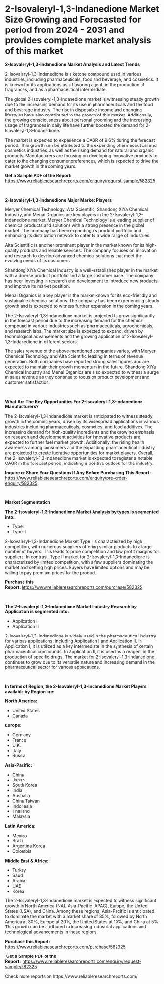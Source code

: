 <p><h1>2-Isovaleryl-1,3-Indanedione Market Size Growing and Forecasted for period from 2024 - 2031 and provides complete market analysis of this market</h1></p><p><strong>2-Isovaleryl-1,3-Indanedione Market Analysis and Latest Trends</strong></p>
<p><p>2-Isovaleryl-1,3-Indanedione is a ketone compound used in various industries, including pharmaceuticals, food and beverage, and cosmetics. It is known for its applications as a flavoring agent, in the production of fragrances, and as a pharmaceutical intermediate.</p><p>The global 2-Isovaleryl-1,3-Indanedione market is witnessing steady growth due to the increasing demand for its use in pharmaceuticals and the food and beverage industry. The rise in disposable income and changing lifestyles have also contributed to the growth of this market. Additionally, the growing consciousness about personal grooming and the increasing usage of fragrances in daily life have further boosted the demand for 2-Isovaleryl-1,3-Indanedione.</p><p>The market is expected to experience a CAGR of 9.6% during the forecast period. This growth can be attributed to the expanding pharmaceutical and cosmetics industries, as well as the rising demand for natural and organic products. Manufacturers are focusing on developing innovative products to cater to the changing consumer preferences, which is expected to drive the market growth in the coming years.</p></p>
<p><strong>Get a Sample PDF of the Report:&nbsp;</strong> <a href="https://www.reliableresearchreports.com/enquiry/request-sample/582325">https://www.reliableresearchreports.com/enquiry/request-sample/582325</a></p>
<p>&nbsp;</p>
<p><strong>2-Isovaleryl-1,3-Indanedione Major Market Players</strong></p>
<p><p>Meryer Chemical Technology, Alta Scientific, Shandong XiYa Chemical Industry, and Menai Organics are key players in the 2-Isovaleryl-1,3-Indanedione market. Meryer Chemical Technology is a leading supplier of chemical products and solutions with a strong presence in the global market. The company has been expanding its product portfolio and enhancing its distribution network to cater to a wide range of industries.</p><p>Alta Scientific is another prominent player in the market known for its high-quality products and reliable services. The company focuses on innovation and research to develop advanced chemical solutions that meet the evolving needs of its customers.</p><p>Shandong XiYa Chemical Industry is a well-established player in the market with a diverse product portfolio and a large customer base. The company has been investing in research and development to introduce new products and improve its market position.</p><p>Menai Organics is a key player in the market known for its eco-friendly and sustainable chemical solutions. The company has been experiencing steady growth and is expected to witness further expansion in the coming years.</p><p>The 2-Isovaleryl-1,3-Indanedione market is projected to grow significantly in the forecast period due to the increasing demand for the chemical compound in various industries such as pharmaceuticals, agrochemicals, and research labs. The market size is expected to expand, driven by technological advancements and the growing application of 2-Isovaleryl-1,3-Indanedione in different sectors.</p><p>The sales revenue of the above-mentioned companies varies, with Meryer Chemical Technology and Alta Scientific leading in terms of revenue generation. Both companies have reported strong sales figures and are expected to maintain their growth momentum in the future. Shandong XiYa Chemical Industry and Menai Organics are also expected to witness a surge in sales revenue as they continue to focus on product development and customer satisfaction.</p></p>
<p>&nbsp;</p>
<p><strong>What Are The Key Opportunities For 2-Isovaleryl-1,3-Indanedione Manufacturers?</strong></p>
<p><p>The 2-Isovaleryl-1,3-Indanedione market is anticipated to witness steady growth in the coming years, driven by its widespread applications in various industries including pharmaceuticals, cosmetics, and food additives. The increasing demand for high-quality ingredients and the growing emphasis on research and development activities for innovative products are expected to further fuel market growth. Additionally, the rising health awareness among consumers and the expanding pharmaceutical industry are projected to create lucrative opportunities for market players. Overall, the 2-Isovaleryl-1,3-Indanedione market is expected to register a notable CAGR in the forecast period, indicating a positive outlook for the industry.</p></p>
<p><strong>Inquire or Share Your Questions If Any Before Purchasing This Report:</strong> <a href="https://www.reliableresearchreports.com/enquiry/pre-order-enquiry/582325">https://www.reliableresearchreports.com/enquiry/pre-order-enquiry/582325</a></p>
<p>&nbsp;</p>
<p><strong>Market Segmentation</strong></p>
<p><strong>The 2-Isovaleryl-1,3-Indanedione Market Analysis by types is segmented into:</strong></p>
<p><ul><li>Type I</li><li>Type II</li></ul></p>
<p><p>2-Isovaleryl-1,3-Indanedione Market Type I is characterized by high competition, with numerous suppliers offering similar products to a large number of buyers. This leads to price competition and low profit margins for suppliers. In contrast, Type II market for 2-Isovaleryl-1,3-Indanedione is characterized by limited competition, with a few suppliers dominating the market and setting high prices. Buyers have limited options and may be willing to pay premium prices for the product.</p></p>
<p><strong>Purchase this Report:&nbsp;</strong><a href="https://www.reliableresearchreports.com/purchase/582325">https://www.reliableresearchreports.com/purchase/582325</a></p>
<p>&nbsp;</p>
<p><strong>The 2-Isovaleryl-1,3-Indanedione Market Industry Research by Application is segmented into:</strong></p>
<p><ul><li>Application I</li><li>Application II</li></ul></p>
<p><p>2-Isovaleryl-1,3-Indanedione is widely used in the pharmaceutical industry for various applications, including Application I and Application II. In Application I, it is utilized as a key intermediate in the synthesis of certain pharmaceutical compounds. In Application II, it is used as a reagent in the production of specific drugs. The market for 2-Isovaleryl-1,3-Indanedione continues to grow due to its versatile nature and increasing demand in the pharmaceutical sector for various applications.</p></p>
<p>&nbsp;</p>
<p><strong>In terms of Region, the 2-Isovaleryl-1,3-Indanedione Market Players available by Region are:</strong></p>
<p>
    <p> <strong> North America: </strong>
        <ul>
            <li>United States</li>
            <li>Canada</li>
        </ul>
        </p> 
    <p> <strong> Europe: </strong>
        <ul>
            <li>Germany</li>
            <li>France</li>
            <li>U.K.</li>
            <li>Italy</li>
            <li>Russia</li>
        </ul>
        </p> 
    <p> <strong> Asia-Pacific: </strong>
        <ul>
            <li>China</li>
            <li>Japan</li>
            <li>South Korea</li>
            <li>India</li>
            <li>Australia</li>
            <li>China Taiwan</li>
            <li>Indonesia</li>
            <li>Thailand</li>
            <li>Malaysia</li>
        </ul>
        </p> 
    <p> <strong> Latin America: </strong>
        <ul>
            <li>Mexico</li>
            <li>Brazil</li>
            <li>Argentina Korea</li>
            <li>Colombia</li>
        </ul>
        </p> 
    <p> <strong> Middle East & Africa: </strong>
        <ul>
            <li>Turkey</li>
            <li>Saudi</li>
            <li>Arabia</li>
            <li>UAE</li>
            <li>Korea</li>
        </ul>
    </p>
    </p>
<p><p>The 2-Isovaleryl-1,3-Indanedione market is expected to witness significant growth in North America (NA), Asia-Pacific (APAC), Europe, the United States (USA), and China. Among these regions, Asia-Pacific is anticipated to dominate the market with a market share of 35%, followed by North America at 30%, Europe at 20%, the United States at 10%, and China at 5%. This growth can be attributed to increasing industrial applications and technological advancements in these regions.</p></p>
<p><strong>Purchase this Report: </strong><a href="https://www.reliableresearchreports.com/purchase/582325">https://www.reliableresearchreports.com/purchase/582325</a></p>
<p>&nbsp;<strong>Get a Sample PDF of the Report:&nbsp;&nbsp;</strong><a href="https://www.reliableresearchreports.com/enquiry/request-sample/582325">https://www.reliableresearchreports.com/enquiry/request-sample/582325</a></p>
<p><strong></strong></p>
<p>Check more reports on https://www.reliableresearchreports.com/</p>